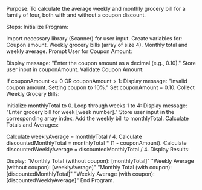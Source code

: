 Purpose:
To calculate the average weekly and monthly grocery bill for a family of four, both with and without a coupon discount.

Steps:
Initialize Program:

Import necessary library (Scanner) for user input.
Create variables for:
Coupon amount.
Weekly grocery bills (array of size 4).
Monthly total and weekly average.
Prompt User for Coupon Amount:

Display message: "Enter the coupon amount as a decimal (e.g., 0.10)."
Store user input in couponAmount.
Validate Coupon Amount:

If couponAmount <= 0 OR couponAmount > 1:
Display message: "Invalid coupon amount. Setting coupon to 10%."
Set couponAmount = 0.10.
Collect Weekly Grocery Bills:

Initialize monthlyTotal to 0.
Loop through weeks 1 to 4:
Display message: "Enter grocery bill for week [week number]."
Store user input in the corresponding array index.
Add the weekly bill to monthlyTotal.
Calculate Totals and Averages:

Calculate weeklyAverage = monthlyTotal / 4.
Calculate discountedMonthlyTotal = monthlyTotal * (1 - couponAmount).
Calculate discountedWeeklyAverage = discountedMonthlyTotal / 4.
Display Results:

Display:
"Monthly Total (without coupon): [monthlyTotal]"
"Weekly Average (without coupon): [weeklyAverage]"
"Monthly Total (with coupon): [discountedMonthlyTotal]"
"Weekly Average (with coupon): [discountedWeeklyAverage]"
End Program.
